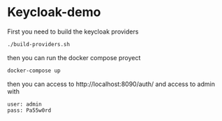 # Keycloak-demo

First you need to build the keycloak providers
``` BASH
./build-providers.sh
```

then you can run the docker compose proyect
``` BASH
docker-compose up
```

then you can access  to http://localhost:8090/auth/
and access to admin with
```
user: admin
pass: Pa55w0rd
```
